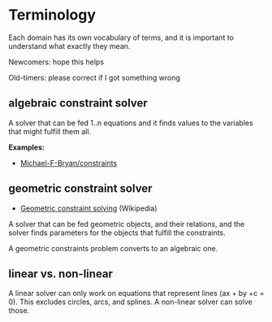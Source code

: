 # Terminology

Each domain has its own vocabulary of terms, and it is important to understand what exactly they mean.

Newcomers: hope this helps

Old-timers: please correct if I got something wrong

## algebraic constraint solver

A solver that can be fed 1..n equations and it finds values to the variables that might fulfill them all.

**Examples:**

- [Michael-F-Bryan/constraints](https://github.com/Michael-F-Bryan/constraints)


## geometric constraint solver

- [Geometric constraint solving](https://en.wikipedia.org/wiki/Geometric_constraint_solving) (Wikipedia)

A solver that can be fed geometric objects, and their relations, and the solver finds parameters for the objects that fulfill the constraints.

A geometric constraints problem converts to an algebraic one.


## linear vs. non-linear

A linear solver can only work on equations that represent lines (ax + by +c = 0). This excludes circles, arcs, and splines. A non-linear solver can solve those.


